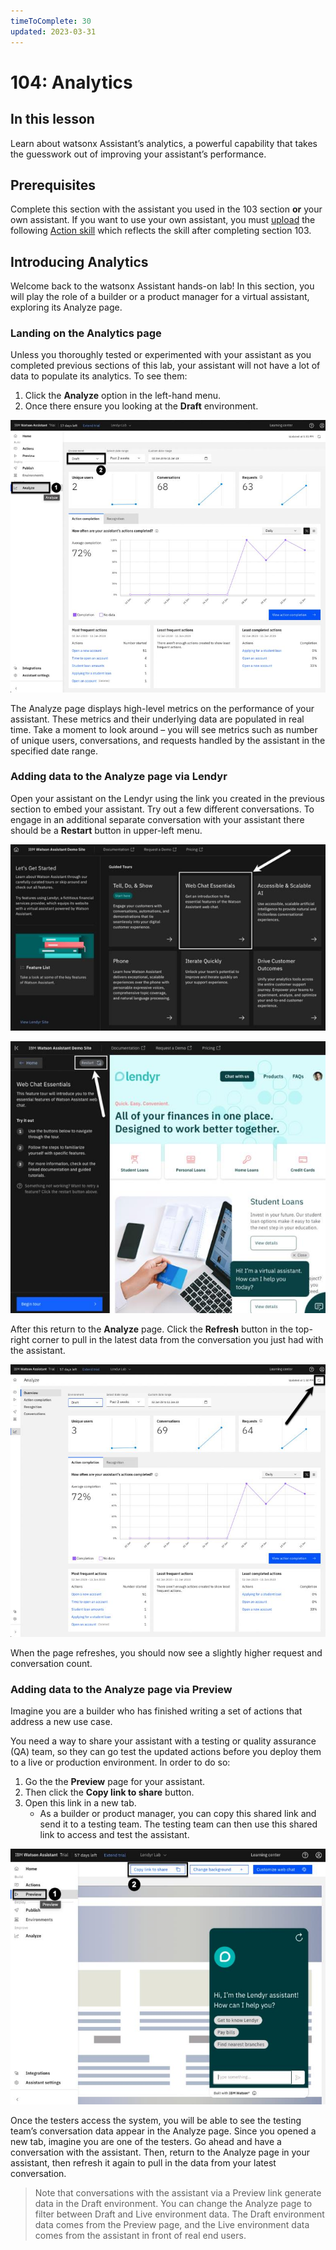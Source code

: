 ```yaml
---
timeToComplete: 30
updated: 2023-03-31
---
```


# 104: Analytics

## In this lesson

Learn about watsonx Assistant’s analytics, a powerful capability that takes the guesswork out of
improving your assistant’s performance.

## Prerequisites

Complete this section with the assistant you used in the 103 section **or** your own assistant. If you
want to use your own assistant, you must [upload](https://cloud.ibm.com/docs/watson-assistant?topic=watson-assistant-admin-backup-restore#backup-restore-import) the following [Action skill](https://raw.githubusercontent.com/CloudPak-Outcomes/Watson-Asst-Lab/main/action-skills/begin-104-action-skill.json) which reflects the
skill after completing section 103.

## Introducing Analytics

Welcome back to the watsonx Assistant hands-on lab! In this section, you will play the role of a
builder or a product manager for a virtual assistant, exploring its Analyze page.

### Landing on the Analytics page

Unless you thoroughly tested or experimented with your assistant as you completed previous sections of this lab, your assistant will not have a lot of data to populate its analytics. To see them:

1. Click the **Analyze** option in the left-hand menu.
2. Once there ensure you looking at the **Draft** environment.

![](./images/104/image-000.jpg)

The Analyze page displays high-level metrics on the performance of your assistant. These metrics and their underlying data are populated in real time. Take a moment to look around – you will see metrics such as number of unique users, conversations, and requests handled by the assistant in the specified date range.

### Adding data to the Analyze page via Lendyr

Open your assistant on the Lendyr using the link you created in the previous section to embed your assistant. Try out a few different conversations. To engage in an additional separate conversation with your assistant there should be a **Restart** button in upper-left menu.

![](./images/104/image-001.jpg)

![](./images/104/image-002.jpg)

After this return to the **Analyze** page. Click the **Refresh** button in the top-right corner to pull in the latest data from the conversation you just had with the assistant.

![](./images/104/image-003.jpg)

When the page refreshes, you should now see a slightly higher request and conversation count.

### Adding data to the Analyze page via Preview

Imagine you are a builder who has finished writing a set of actions that address a new use case.

You need a way to share your assistant with a testing or quality assurance (QA) team, so they can go test the updated actions before you deploy them to a live or production environment. In order to do so:

1. Go the the **Preview** page for your assistant.
2. Then click the **Copy link to share** button.
3. Open this link in a new tab.
   - As a builder or product manager, you can copy this shared link and send it to a testing team. The testing team can then use this shared link to access and test the assistant.

![](./images/104/image-004.jpg)

Once the testers access the system, you will be able to see the testing team’s conversation data appear in the Analyze page. Since you opened a new tab, imagine you are one of the testers. Go ahead and have a conversation with the assistant. Then, return to the Analyze page in your assistant, then refresh it again to pull in the data from your latest conversation.

> Note that conversations with the assistant via a Preview link generate data in the Draft environment. You can change the Analyze page to filter between Draft and Live environment data. The Draft environment data comes from the Preview page, and the Live environment data comes from the assistant in front of real end users.
